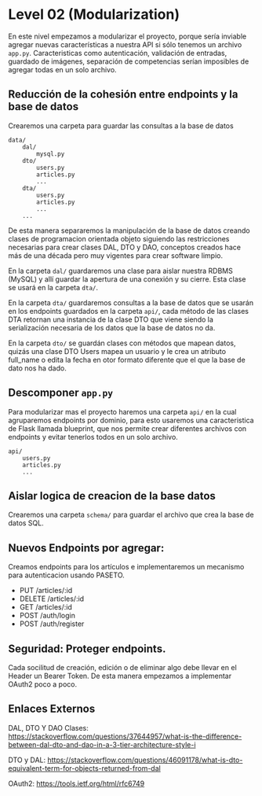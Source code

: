 # Level 02 (Modularization)

En este nivel empezamos a modularizar el proyecto, porque sería inviable agregar nuevas características a nuestra API si
sólo tenemos un archivo `app.py`. Caracteristicas como autenticación, validación de entradas, guardado de imágenes,
separación de competencias serían imposibles de agregar todas en un solo archivo.

## Reducción de la cohesión entre endpoints y la base de datos

Crearemos una carpeta para guardar las consultas a la base de datos

```
data/
    dal/
        mysql.py
    dto/
        users.py
        articles.py
        ...
    dta/
        users.py
        articles.py
        ...
    ...
```

De esta manera separaremos la manipulación de la base de datos creando clases de programacion orientada objeto siguiendo las restricciones necesarias para crear
clases DAL, DTO y DAO, conceptos creados hace más de una década pero muy vigentes para crear software limpio.

En la carpeta `dal/` guardaremos una clase para aislar nuestra RDBMS (MySQL) y allí guardar la apertura de una conexión y su cierre.
Esta clase se usará en la carpeta `dta/`.

En la carpeta `dta/` guardaremos consultas a la base de datos que se usarán en los endpoints guardados en la carpeta `api/`, cada método de las clases DTA retornan una
instancia de la clase DTO que viene siendo la serialización necesaria de los datos que la base de datos no da.

En la carpeta `dto/` se guardán clases con métodos que mapean datos, quizás una clase DTO Users mapea un usuario y le crea un atributo full_name o edita la fecha en otor formato diferente
que el que la base de dato nos ha dado.

## Descomponer `app.py`

Para modularizar mas el proyecto haremos una carpeta `api/` en la cual agruparemos endpoints por dominio, para esto usaremos una caracteristica de Flask llamada
blueprint, que nos permite crear diferentes archivos con endpoints y evitar tenerlos todos en un solo archivo.

```
api/
    users.py
    articles.py
    ...
```

## Aislar logica de creacion de la base datos

Crearemos una carpeta `schema/` para guardar el archivo que crea la base de datos SQL.

## Nuevos Endpoints por agregar:

Creamos endpoints para los artículos e implementaremos un mecanismo para autenticacion usando PASETO.

- PUT /articles/:id
- DELETE /articles/:id
- GET /articles/:id
- POST /auth/login
- POST /auth/register

## Seguridad: Proteger endpoints.

Cada socilitud de creación, edición o de eliminar algo debe llevar en el Header un Bearer Token. De esta manera empezamos a implementar OAuth2 poco a poco.

## Enlaces Externos

DAL, DTO Y DAO Clases: https://stackoverflow.com/questions/37644957/what-is-the-difference-between-dal-dto-and-dao-in-a-3-tier-architecture-style-i

DTO y DAL: https://stackoverflow.com/questions/46091178/what-is-dto-equivalent-term-for-objects-returned-from-dal

OAuth2: https://tools.ietf.org/html/rfc6749

